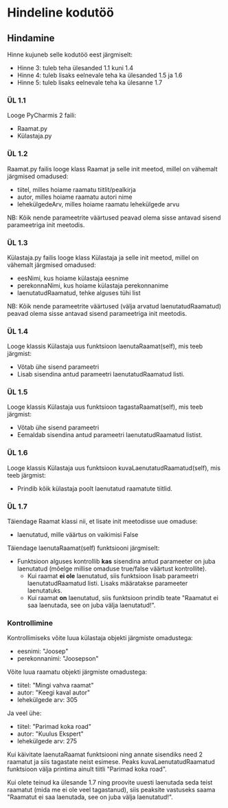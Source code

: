 # Hindeline kodutöö

## Hindamine
Hinne kujuneb selle kodutöö eest järgmiselt:
- Hinne 3: tuleb teha ülesanded 1.1 kuni 1.4
- Hinne 4: tuleb lisaks eelnevale teha ka ülesanded 1.5 ja 1.6
- Hinne 5: tuleb lisaks eelnevale teha ka ülesanne 1.7

### ÜL 1.1
Looge PyCharmis 2 faili:
- Raamat.py
- Külastaja.py

### ÜL 1.2
Raamat.py failis looge klass Raamat ja selle init meetod, millel on vähemalt järgmised omadused:
- tiitel, milles hoiame raamatu tiitlit/pealkirja
- autor, milles hoiame raamatu autori nime
- lehekülgedeArv, milles hoiame raamatu lehekülgede arvu

NB: Kõik nende parameetrite väärtused peavad olema sisse antavad sisend parameetriga init meetodis.

### ÜL 1.3
Külastaja.py failis looge klass Külastaja ja selle init meetod, millel on vähemalt järgmised omadused:
- eesNimi, kus hoiame külastaja eesnime
- perekonnaNimi, kus hoiame külastaja perekonnanime
- laenutatudRaamatud, tehke alguses tühi list

NB: Kõik nende parameetrite väärtused (välja arvatud laenutatudRaamatud) peavad olema sisse antavad sisend parameetriga init meetodis.

### ÜL 1.4
Looge klassis Külastaja uus funktsioon laenutaRaamat(self), mis teeb järgmist:
- Võtab ühe sisend parameetri
- Lisab sisendina antud parameetri laenutatudRaamatud listi.

### ÜL 1.5
Looge klassis Külastaja uus funktsioon tagastaRaamat(self), mis teeb järgmist:
- Võtab ühe sisend parameetri
- Eemaldab sisendina antud parameetri  laenutatudRaamatud listist.

### ÜL 1.6
Looge klassis Külastaja uus funktsioon kuvaLaenutatudRaamatud(self), mis teeb järgmist:
- Prindib kõik külastaja poolt laenutatud raamatute tiitlid.

### ÜL 1.7
Täiendage Raamat klassi nii, et lisate init meetodisse uue omaduse:
- laenutatud, mille väärtus on vaikimisi False

Täiendage laenutaRaamat(self) funktsiooni järgmiselt:
- Funktsioon alguses kontrollib **kas** sisendina antud parameeter on juba laenutatud (mõelge millise omaduse true/false väärtust kontrollite).
    - Kui raamat **ei ole** laenutatud, siis funktsioon lisab parameetri laenutatudRaamatud listi. Lisaks määratakse parameeter laenutatuks.
    - Kui raamat **on** laenutatud, siis funktsioon prindib teate "Raamatut ei saa laenutada, see on juba välja laenutatud!".
    
### Kontrollimine
Kontrollimiseks võite luua külastaja objekti järgmiste omadustega:
- eesnimi: "Joosep"
- perekonnanimi: "Joosepson"

Võite luua raamatu objekti järgmiste omadustega:
- tiitel: "Mingi vahva raamat"
- autor: "Keegi kaval autor"
- lehekülgede arv: 305

Ja veel ühe:
- tiitel: "Parimad koka road"
- autor: "Kuulus Ekspert"
- lehekülgede arv: 275

Kui käivitate laenutaRaamat funktsiooni ning annate sisendiks need 2 raamatut ja siis tagastate neist esimese. Peaks kuvaLaenutatudRaamatud funktsioon välja printima ainult tiitli "Parimad koka road".

Kui olete teinud ka ülesande 1.7 ning proovite uuesti laenutada seda teist raamatut (mida me ei ole veel tagastanud), siis peaksite vastuseks saama "Raamatut ei saa laenutada, see on juba välja laenutatud!".
